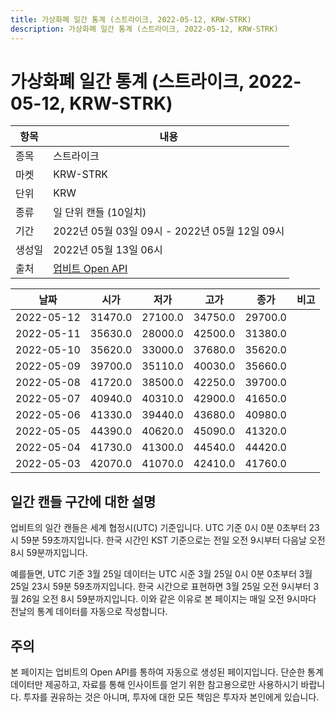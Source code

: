 ```yaml
---
title: 가상화폐 일간 통계 (스트라이크, 2022-05-12, KRW-STRK)
description: 가상화폐 일간 통계 (스트라이크, 2022-05-12, KRW-STRK)
---
```



가상화폐 일간 통계 (스트라이크, 2022-05-12, KRW-STRK)
===

|항목|내용|
|--|--|
|종목|스트라이크|
|마켓|KRW-STRK|
|단위|KRW|
|종류|일 단위 캔들 (10일치)|
|기간|2022년 05월 03일 09시 - 2022년 05월 12일 09시|
|생성일|2022년 05월 13일 06시|
|출처|[업비트 Open API](https://docs.upbit.com)|


|날짜|시가|저가|고가|종가|비고|
|--|--|--|--|--|--|
|2022-05-12|31470.0|27100.0|34750.0|29700.0|    |
|2022-05-11|35630.0|28000.0|42500.0|31380.0|    |
|2022-05-10|35620.0|33000.0|37680.0|35620.0|    |
|2022-05-09|39700.0|35110.0|40030.0|35660.0|    |
|2022-05-08|41720.0|38500.0|42250.0|39700.0|    |
|2022-05-07|40940.0|40310.0|42900.0|41650.0|    |
|2022-05-06|41330.0|39440.0|43680.0|40980.0|    |
|2022-05-05|44390.0|40620.0|45090.0|41320.0|    |
|2022-05-04|41730.0|41300.0|44540.0|44420.0|    |
|2022-05-03|42070.0|41070.0|42410.0|41760.0|    |


일간 캔들 구간에 대한 설명
---


업비트의 일간 캔들은 세계 협정시(UTC) 기준입니다. 
UTC 기준 0시 0분 0초부터 23시 59분 59초까지입니다. 
한국 시간인 KST 기준으로는 전일 오전 9시부터 다음날 오전 8시 59분까지입니다. 


예를들면, UTC 기준 3월 25일 데이터는 UTC 시준 3월 25일 0시 0분 0초부터 3월 25일 23시 59분 59초까지입니다. 
한국 시간으로 표현하면 3월 25일 오전 9시부터 3월 26일 오전 8시 59분까지입니다. 
이와 같은 이유로 본 페이지는 매일 오전 9시마다 전날의 통계 데이터를 자동으로 작성합니다. 


주의
---


본 페이지는 업비트의 Open API를 통하여 자동으로 생성된 페이지입니다. 
단순한 통계 데이터만 제공하고, 자료를 통해 인사이트를 얻기 위한 참고용으로만 사용하시기 바랍니다. 
투자를 권유하는 것은 아니며, 투자에 대한 모든 책임은 투자자 본인에게 있습니다. 
